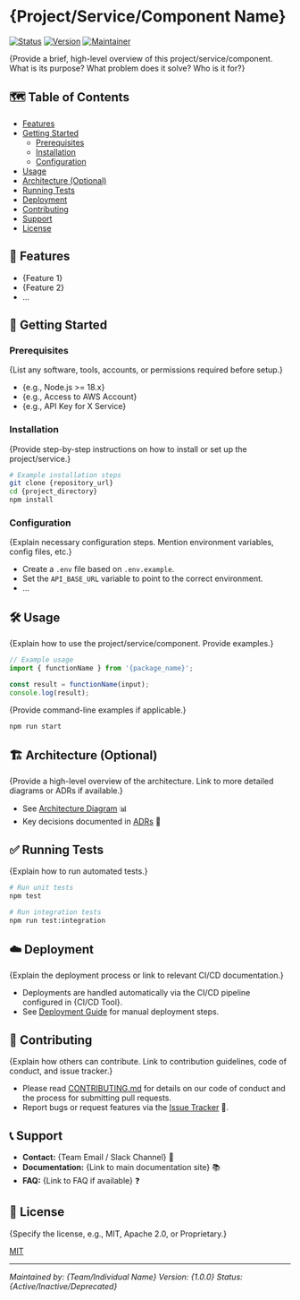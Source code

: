 # {Project/Service/Component Name}

[![Status](https://img.shields.io/badge/status-{active|inactive|deprecated}-brightgreen)](./#status)
[![Version](https://img.shields.io/badge/version-{1.0.0}-blue)](./#version)
[![Maintainer](https://img.shields.io/badge/maintainer-{Team/Individual}-informational)](./#maintainer)

{Provide a brief, high-level overview of this project/service/component. What is its purpose? What problem does it solve? Who is it for?}

## 🗺️ Table of Contents

*   [Features](#-features)
*   [Getting Started](#-getting-started)
    *   [Prerequisites](#prerequisites)
    *   [Installation](#installation)
    *   [Configuration](#configuration)
*   [Usage](#️-usage)
*   [Architecture (Optional)](#️-architecture-optional)
*   [Running Tests](#-running-tests)
*   [Deployment](#️-deployment)
*   [Contributing](#-contributing)
*   [Support](#-support)
*   [License](#-license)

## 🌟 Features

*   {Feature 1}
*   {Feature 2}
*   ...

## 🚀 Getting Started

### Prerequisites

{List any software, tools, accounts, or permissions required before setup.}
*   {e.g., Node.js >= 18.x}
*   {e.g., Access to AWS Account}
*   {e.g., API Key for X Service}

### Installation

{Provide step-by-step instructions on how to install or set up the project/service.}
```bash
# Example installation steps
git clone {repository_url}
cd {project_directory}
npm install
```

### Configuration

{Explain necessary configuration steps. Mention environment variables, config files, etc.}
*   Create a `.env` file based on `.env.example`.
*   Set the `API_BASE_URL` variable to point to the correct environment.
*   ...

## 🛠️ Usage

{Explain how to use the project/service/component. Provide examples.}

```javascript
// Example usage
import { functionName } from '{package_name}';

const result = functionName(input);
console.log(result);
```

{Provide command-line examples if applicable.}
```bash
npm run start
```

## 🏗️ Architecture (Optional)

{Provide a high-level overview of the architecture. Link to more detailed diagrams or ADRs if available.}

*   See [Architecture Diagram](link/to/diagram) 📊
*   Key decisions documented in [ADRs](link/to/adrs) 📝

## ✅ Running Tests

{Explain how to run automated tests.}
```bash
# Run unit tests
npm test

# Run integration tests
npm run test:integration
```

## ☁️ Deployment

{Explain the deployment process or link to relevant CI/CD documentation.}

*   Deployments are handled automatically via the CI/CD pipeline configured in {CI/CD Tool}.
*   See [Deployment Guide](link/to/deployment/guide) for manual deployment steps.

## 🤝 Contributing

{Explain how others can contribute. Link to contribution guidelines, code of conduct, and issue tracker.}

*   Please read [CONTRIBUTING.md](CONTRIBUTING.md) for details on our code of conduct and the process for submitting pull requests.
*   Report bugs or request features via the [Issue Tracker](link/to/issues) 🐞.

## 📞 Support

*   **Contact:** {Team Email / Slack Channel} 📧
*   **Documentation:** {Link to main documentation site} 📚
*   **FAQ:** {Link to FAQ if available} ❓

## 📜 License

{Specify the license, e.g., MIT, Apache 2.0, or Proprietary.}

[MIT](LICENSE.md)

---
*Maintained by: {Team/Individual Name}*
*Version: {1.0.0}*
*Status: {Active/Inactive/Deprecated}*